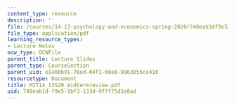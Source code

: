 ```yaml
---
content_type: resource
description: ''
file: /courses/14-13-psychology-and-economics-spring-2020/748eab1df9e51bf3133d9f7f75d1e8ad_MIT14_13S20_midtermreview.pdf
file_type: application/pdf
learning_resource_types:
- Lecture Notes
ocw_type: OCWFile
parent_title: Lecture Slides
parent_type: CourseSection
parent_uid: e1460b91-78ed-04f1-60e8-9963055ce410
resourcetype: Document
title: MIT14_13S20_midtermreview.pdf
uid: 748eab1d-f9e5-1bf3-133d-9f7f75d1e8ad
---
```

